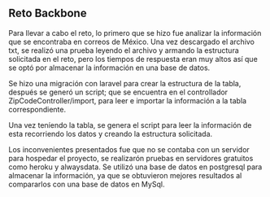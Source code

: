 ## Reto Backbone

Para llevar a cabo el reto, lo primero que se hizo fue analizar la información que se encontraba en correos de México. 
Una vez descargado el archivo txt, se realizó una prueba leyendo el archivo y armando la estructura solicitada en el reto, pero los tiempos de respuesta eran muy altos así que se optó por almacenar la información en una base de datos.

Se hizo una migración con laravel para crear la estructura de la tabla, después se generó un script; que se encuentra en el controllador ZipCodeController/import, para leer e importar la información a la tabla correspondiente.

Una vez teníendo la tabla, se genera el script para leer la información de esta recorriendo los datos y creando la estructura solicitada.

Los inconvenientes presentados fue que no se contaba con un servidor para hospedar el proyecto, se realizarón pruebas en servidores gratuitos como heroku y alwaysdata. Se utilizó una base de datos en postgresql para almacenar la información, ya que se obtuvieron mejores resultados al compararlos con una base de datos en MySql.